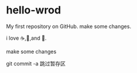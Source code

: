 # hello-wrod
My first repository on GitHub.
make some changes.

i love :coffee:,:pizza:,and :dancer:.

make some changes 

git commit -a 跳过暂存区
